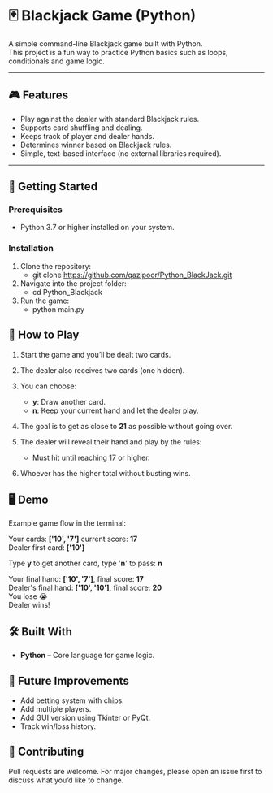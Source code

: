 # 🃏 Blackjack Game (Python)

A simple command-line Blackjack game built with Python.  
This project is a fun way to practice Python basics such as loops, conditionals and game logic.

---

## 🎮 Features
- Play against the dealer with standard Blackjack rules.
- Supports card shuffling and dealing.
- Keeps track of player and dealer hands.
- Determines winner based on Blackjack rules.
- Simple, text-based interface (no external libraries required).

---

## 🚀 Getting Started

### Prerequisites
- Python 3.7 or higher installed on your system.

### Installation
1. Clone the repository:
   - git clone https://github.com/qazipoor/Python_BlackJack.git 
2. Navigate into the project folder:
    - cd Python_Blackjack
3. Run the game:
    - python main.py

## 📖 How to Play

1. Start the game and you’ll be dealt two cards.
2. The dealer also receives two cards (one hidden). 
3. You can choose:

   - **y**: Draw another card.
   - **n**: Keep your current hand and let the dealer play. 

4. The goal is to get as close to **21** as possible without going over. 
5. The dealer will reveal their hand and play by the rules:
    - Must hit until reaching 17 or higher. 
6. Whoever has the higher total without busting wins.

## 🖥️ **Demo**

Example game flow in the terminal:

Your cards: **['10', '7']**  current score: **17** \
Dealer first card: **['10']**

Type **y** to get another card, type '**n**' to pass: **n**

Your final hand: **['10', '7']**, final score: **17** \
Dealer's final hand: **['10', '10']**, final score: **20** \
You lose 😭 \
Dealer wins!

## 🛠️ Built With

* **Python** – Core language for game logic.

## 📌 Future Improvements
* Add betting system with chips.
* Add multiple players.
* Add GUI version using Tkinter or PyQt.
* Track win/loss history.

## 🤝 Contributing

Pull requests are welcome. For major changes, please open an issue first to discuss what you’d like to change.


